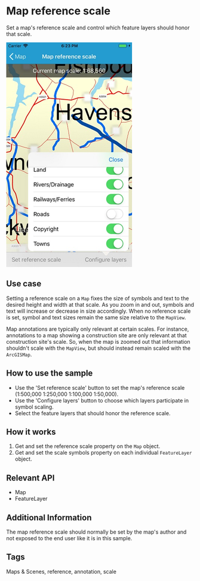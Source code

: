 ﻿# Map reference scale

Set a map's reference scale and control which feature layers should honor that scale.

![Map Reference Scale App](MapReferenceScale.jpg)

## Use case

Setting a reference scale on a `Map` fixes the size of symbols and text to the desired height and width at that scale. As you zoom in and out, symbols and text will increase or decrease in size accordingly. When no reference scale is set, symbol and text sizes remain the same size relative to the `MapView`.

Map annotations are typically only relevant at certain scales. For instance, annotations to a map showing a construction site are only relevant at that construction site's scale. So, when the map is zoomed out that information shouldn't scale with the `MapView`, but should instead remain scaled with the `ArcGISMap`. 

## How to use the sample

* Use the 'Set reference scale' button to set the map's reference scale (1:500,000 1:250,000 1:100,000 1:50,000).
* Use the 'Configure layers' button to choose which layers participate in symbol scaling.
* Select the feature layers that should honor the reference scale.

## How it works

1. Get and set the reference scale property on the `Map` object.
1. Get and set the scale symbols property on each individual `FeatureLayer` object.

## Relevant API

* Map
* FeatureLayer

## Additional Information

The map reference scale should normally be set by the map's author and not exposed to the end user like it is in this sample. 

## Tags

Maps & Scenes, reference, annotation, scale